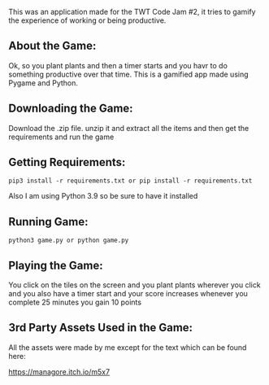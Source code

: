 This was an application made for the TWT Code Jam #2, it tries to gamify the experience of working or being productive. 

## About the Game:
Ok, so you plant plants and then a timer starts and you havr to do something productive over that time. This is a gamified app made using Pygame and Python.

## Downloading the Game:
Download the .zip file. unzip it and extract all the items and then get the requirements and run the game

## Getting Requirements:

```
pip3 install -r requirements.txt or pip install -r requirements.txt
```

Also I am using Python 3.9 so be sure to have it installed

## Running Game:

```
python3 game.py or python game.py
```

## Playing the Game:

You click on the tiles on the screen and you plant plants wherever you click and you also have a timer start and your score increases whenever you complete 25 minutes you gain 10 points

## 3rd Party Assets Used in the Game:

All the assets were made by me except for the text which can be found here:

https://managore.itch.io/m5x7

